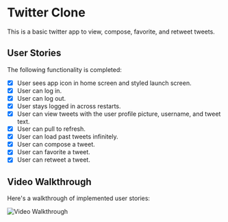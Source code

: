 # Twitter Clone

This is a basic twitter app to view, compose, favorite, and retweet tweets.

## User Stories

The following functionality is completed:

- [x] User sees app icon in home screen and styled launch screen.
- [x] User can log in. 
- [x] User can log out. 
- [x] User stays logged in across restarts. 
- [x] User can view tweets with the user profile picture, username, and tweet text.
- [x] User can pull to refresh.
- [x] User can load past tweets infinitely. 
- [x] User can compose a tweet.
- [x] User can favorite a tweet.
- [x] User can retweet a tweet.

## Video Walkthrough

Here's a walkthrough of implemented user stories:

<img src='https://i.imgur.com/SqOdUEe.gif' title='Video Walkthrough' width='' alt='Video Walkthrough' />
